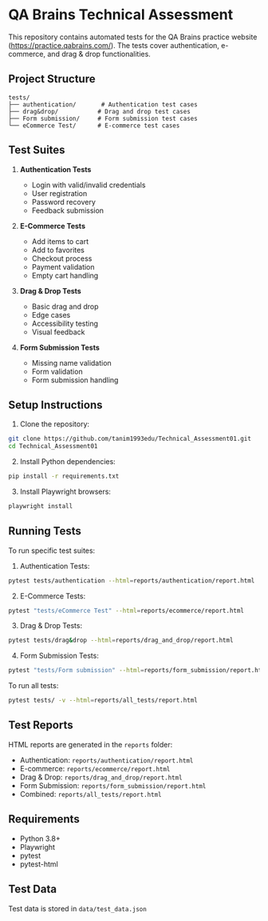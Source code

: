 # QA Brains Technical Assessment

This repository contains automated tests for the QA Brains practice website (https://practice.qabrains.com/). The tests cover authentication, e-commerce, and drag & drop functionalities.

## Project Structure
```
tests/
├── authentication/       # Authentication test cases
├── drag&drop/           # Drag and drop test cases
├── Form submission/     # Form submission test cases
└── eCommerce Test/      # E-commerce test cases
```

## Test Suites
1. **Authentication Tests**
   - Login with valid/invalid credentials
   - User registration
   - Password recovery
   - Feedback submission

2. **E-Commerce Tests**
   - Add items to cart
   - Add to favorites
   - Checkout process
   - Payment validation
   - Empty cart handling

3. **Drag & Drop Tests**
   - Basic drag and drop
   - Edge cases
   - Accessibility testing
   - Visual feedback

4. **Form Submission Tests**
   - Missing name validation
   - Form validation
   - Form submission handling

## Setup Instructions

1. Clone the repository:
```bash
git clone https://github.com/tanim1993edu/Technical_Assessment01.git
cd Technical_Assessment01
```

2. Install Python dependencies:
```bash
pip install -r requirements.txt
```

3. Install Playwright browsers:
```bash
playwright install
```

## Running Tests

To run specific test suites:

1. Authentication Tests:
```bash
pytest tests/authentication --html=reports/authentication/report.html
```

2. E-Commerce Tests:
```bash
pytest "tests/eCommerce Test" --html=reports/ecommerce/report.html
```

3. Drag & Drop Tests:
```bash
pytest tests/drag&drop --html=reports/drag_and_drop/report.html
```

4. Form Submission Tests:
```bash
pytest "tests/Form submission" --html=reports/form_submission/report.html
```

To run all tests:
```bash
pytest tests/ -v --html=reports/all_tests/report.html
```

## Test Reports

HTML reports are generated in the `reports` folder:
- Authentication: `reports/authentication/report.html`
- E-commerce: `reports/ecommerce/report.html`
- Drag & Drop: `reports/drag_and_drop/report.html`
- Form Submission: `reports/form_submission/report.html`
- Combined: `reports/all_tests/report.html`

## Requirements
- Python 3.8+
- Playwright
- pytest
- pytest-html

## Test Data
Test data is stored in `data/test_data.json`